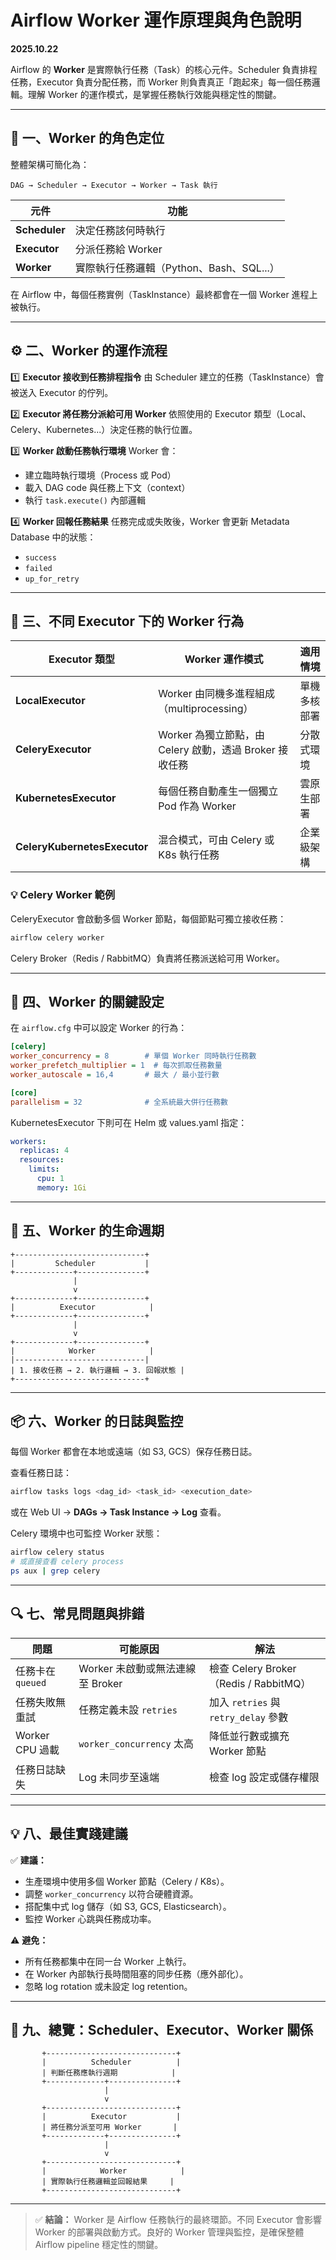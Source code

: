 # Airflow Worker 運作原理與角色說明

**2025.10.22**

Airflow 的 **Worker** 是實際執行任務（Task）的核心元件。Scheduler 負責排程任務，Executor 負責分配任務，而 Worker 則負責真正「跑起來」每一個任務邏輯。理解 Worker 的運作模式，是掌握任務執行效能與穩定性的關鍵。

---

## 🧩 一、Worker 的角色定位

整體架構可簡化為：

```
DAG → Scheduler → Executor → Worker → Task 執行
```

| 元件            | 功能                           |
| ------------- | ---------------------------- |
| **Scheduler** | 決定任務該何時執行                    |
| **Executor**  | 分派任務給 Worker                 |
| **Worker**    | 實際執行任務邏輯（Python、Bash、SQL...） |

在 Airflow 中，每個任務實例（TaskInstance）最終都會在一個 Worker 進程上被執行。

---

## ⚙️ 二、Worker 的運作流程

1️⃣ **Executor 接收到任務排程指令**
由 Scheduler 建立的任務（TaskInstance）會被送入 Executor 的佇列。

2️⃣ **Executor 將任務分派給可用 Worker**
依照使用的 Executor 類型（Local、Celery、Kubernetes...）決定任務的執行位置。

3️⃣ **Worker 啟動任務執行環境**
Worker 會：

* 建立臨時執行環境（Process 或 Pod）
* 載入 DAG code 與任務上下文（context）
* 執行 `task.execute()` 內部邏輯

4️⃣ **Worker 回報任務結果**
任務完成或失敗後，Worker 會更新 Metadata Database 中的狀態：

* `success`
* `failed`
* `up_for_retry`

---

## 🧮 三、不同 Executor 下的 Worker 行為

| Executor 類型                  | Worker 運作模式                             | 適用情境   |
| ---------------------------- | --------------------------------------- | ------ |
| **LocalExecutor**            | Worker 由同機多進程組成（multiprocessing）        | 單機多核部署 |
| **CeleryExecutor**           | Worker 為獨立節點，由 Celery 啟動，透過 Broker 接收任務 | 分散式環境  |
| **KubernetesExecutor**       | 每個任務自動產生一個獨立 Pod 作為 Worker              | 雲原生部署  |
| **CeleryKubernetesExecutor** | 混合模式，可由 Celery 或 K8s 執行任務               | 企業級架構  |

### 💡 Celery Worker 範例

CeleryExecutor 會啟動多個 Worker 節點，每個節點可獨立接收任務：

```bash
airflow celery worker
```

Celery Broker（Redis / RabbitMQ）負責將任務派送給可用 Worker。

---

## 🔧 四、Worker 的關鍵設定

在 `airflow.cfg` 中可以設定 Worker 的行為：

```ini
[celery]
worker_concurrency = 8        # 單個 Worker 同時執行任務數
worker_prefetch_multiplier = 1  # 每次抓取任務數量
worker_autoscale = 16,4       # 最大 / 最小並行數

[core]
parallelism = 32              # 全系統最大併行任務數
```

KubernetesExecutor 下則可在 Helm 或 values.yaml 指定：

```yaml
workers:
  replicas: 4
  resources:
    limits:
      cpu: 1
      memory: 1Gi
```

---

## 🧠 五、Worker 的生命週期

```
+-----------------------------+
|         Scheduler           |
+-------------+---------------+
              |
              v
+-------------+---------------+
|          Executor            |
+-------------+---------------+
              |
              v
+-------------+---------------+
|            Worker            |
|-----------------------------|
| 1. 接收任務 → 2. 執行邏輯 → 3. 回報狀態 |
+-----------------------------+
```

---

## 📦 六、Worker 的日誌與監控

每個 Worker 都會在本地或遠端（如 S3, GCS）保存任務日誌。

查看任務日誌：

```bash
airflow tasks logs <dag_id> <task_id> <execution_date>
```

或在 Web UI → **DAGs → Task Instance → Log** 查看。

Celery 環境中也可監控 Worker 狀態：

```bash
airflow celery status
# 或直接查看 celery process
ps aux | grep celery
```

---

## 🔍 七、常見問題與排錯

| 問題            | 可能原因                    | 解法                                 |
| ------------- | ----------------------- | ---------------------------------- |
| 任務卡在 `queued` | Worker 未啟動或無法連線至 Broker | 檢查 Celery Broker（Redis / RabbitMQ） |
| 任務失敗無重試       | 任務定義未設 `retries`        | 加入 `retries` 與 `retry_delay` 參數    |
| Worker CPU 過載 | `worker_concurrency` 太高 | 降低並行數或擴充 Worker 節點                 |
| 任務日誌缺失        | Log 未同步至遠端              | 檢查 log 設定或儲存權限                     |

---

## 💡 八、最佳實踐建議

✅ **建議：**

* 生產環境中使用多個 Worker 節點（Celery / K8s）。
* 調整 `worker_concurrency` 以符合硬體資源。
* 搭配集中式 log 儲存（如 S3, GCS, Elasticsearch）。
* 監控 Worker 心跳與任務成功率。

⚠️ **避免：**

* 所有任務都集中在同一台 Worker 上執行。
* 在 Worker 內部執行長時間阻塞的同步任務（應外部化）。
* 忽略 log rotation 或未設定 log retention。

---

## 🧭 九、總覽：Scheduler、Executor、Worker 關係

```
       +-----------------------------+
       |          Scheduler          |
       | 判斷任務應執行週期            |
       +-------------+---------------+
                     |
                     v
       +-----------------------------+
       |          Executor           |
       | 將任務分派至可用 Worker       |
       +-------------+---------------+
                     |
                     v
       +-----------------------------+
       |            Worker            |
       | 實際執行任務邏輯並回報結果     |
       +-----------------------------+
```

---

> ✅ **結論：** Worker 是 Airflow 任務執行的最終環節。不同 Executor 會影響 Worker 的部署與啟動方式。良好的 Worker 管理與監控，是確保整體 Airflow pipeline 穩定性的關鍵。
